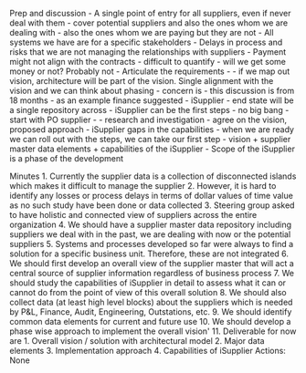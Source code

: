 Prep and discussion
    - A single point of entry for all suppliers, even if never deal with them
    - cover potential suppliers and also the ones whom we are dealing with
    - also the ones whom we are paying but they are not
    - All systems we have are for a specific stakeholders
    - Delays in process and risks that we are not managing the relationships with suppliers
    - Payment might not align with the contracts
    - difficult to quantify
    - will we get some money or not? Probably not
    - Articulate the requirements -
    - if we map out vision, architecture will be part of the vision. Single alignment with the vision and we can think about phasing
    - concern is - this discussion is from 18 months
    - as an example finance suggested - iSupplier
    - end state will be a single repository across - iSupplier can be the first steps - no big bang - start with PO supplier -
    - research and investigation
    - agree on the vision, proposed approach - iSupplier gaps in the capabilities
    - when we are ready we can roll out with the steps, we can take our first step
    - vision + supplier master data elements + capabilities of the iSupplier
    - Scope of the iSupplier is a phase of the development

Minutes
    1. Currently the supplier data is a collection of disconnected islands which makes it difficult to manage the supplier
    2. However, it is hard to identify any losses or process delays in terms of dollar values of time value as no such study have been done or data collected
    3. Steering group asked to have holistic and connected view of suppliers across the entire organization
    4. We should have a supplier master data repository including suppliers we deal with in the past, we are dealing with now or the potential suppliers 
    5. Systems and processes developed so far were always to find a solution for a specific business unit. Therefore, these are not integrated 
    6. We should first develop an overall view of the supplier master that will act a central source of supplier information regardless of business process 
    7. We should study the capabilities of iSupplier in detail to assess what it can or cannot do from the point of view of this overall solution
    8. We should also collect data (at least high level blocks) about the suppliers which is needed by P&L, Finance, Audit, Engineering, Outstations, etc. 
    9. We should identify common data elements for current and future use
    10. We should develop a phase wise approach to implement the overall vision'
    11. Deliverable for now are 
        1. Overall vision / solution with architectural model 
        2. Major data elements
        3. Implementation approach 
        4. Capabilities of iSupplier
Actions:
    None
